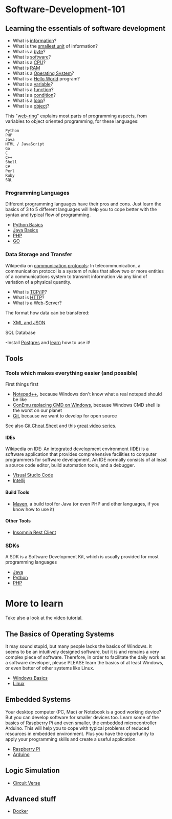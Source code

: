 # Software-Development-101
## Learning the essentials of software development
- What is [information](https://en.wikipedia.org/wiki/Information)?
- What is the [smallest unit](https://en.wikipedia.org/wiki/Bit) of information?
- What is a [byte](https://en.wikipedia.org/wiki/Byte)?
- What is [software](https://en.wikipedia.org/wiki/Software)?
- What is a [CPU](https://en.wikipedia.org/wiki/Central_processing_unit)?
- What is [RAM](https://en.wikipedia.org/wiki/Random-access_memory)
- What is a [Operating System](https://en.wikipedia.org/wiki/Operating_system)?
- What is a [Hello World](https://en.wikipedia.org/wiki/%22Hello,_World!%22_program) program?
- What is a [variable](https://www.geeksforgeeks.org/variables-in-java/)?
- What is a [function](https://www.learnjavaonline.org/en/Functions)?
- What is a [condition](https://www.learnjavaonline.org/en/Conditionals)?
- What is a [loop](https://www.learnjavaonline.org/en/Loops)?
- What is a [object](https://www.learnjavaonline.org/en/Objects)?

This "[web-ring](https://www.learnpython.org/)" explains most parts of programming aspects, from variables to object oriented programming, for these languages: 

    Python
    PHP
    Java
    HTML / JavaScript
    Go
    C
    C++
    Shell
    C#
    Perl
    Ruby
    SQL

### Programming Languages
Different programming languages have their pros and cons. Just learn the basics of 3 to 5 different languages will help you to cope better with the syntax and typical flow of programming.

- [Python Basics](https://realpython.com/python-basics/)
- [Java Basics](https://www.codecademy.com/learn/learn-java/modules/learn-java-hello-world)
- [PHP](https://www.tutorialspoint.com/php/php_introduction.htm)
- [GO](https://golang.org/)

### Data Storage and Transfer
Wikipedia on [communication protocols](https://en.wikipedia.org/wiki/Communication_protocol): In telecommunication, a communication protocol is a system of rules that allow two or more entities of a communications system to transmit information via any kind of variation of a physical quantity.

- What is [TCP/IP](https://www.youtube.com/watch?v=PpsEaqJV_A0)?
- What is [HTTP](https://www.youtube.com/watch?v=eesqK59rhGA)?
- What is a [Web-Server](https://www.youtube.com/watch?v=JhpUch6lWMw)?

The format how data can be transfered:

- [XML and JSON](https://www.youtube.com/watch?v=rqROpUNb2aY)

SQL Database

-Install [Postgres](https://www.postgresql.org/) and [learn](http://www.postgresqltutorial.com/) how to use it!

## Tools
### Tools which makes everything easier (and possible)
First things first
- [Notepad++](https://notepad-plus-plus.org/downloads/), because Windows don't know what a real notepad should be like
- [ConEmu replacing CMD on Windows](https://conemu.github.io/), because Windows CMD shell is the worst on our planet
- [Git](https://git-scm.com/downloads), because we want to develop for open source

See also [Git Cheat Sheet](https://github.github.com/training-kit/downloads/github-git-cheat-sheet.pdf) and this [great video series](https://www.youtube.com/playlist?list=PLg7s6cbtAD15G8lNyoaYDuKZSKyJrgwB-).

#### IDEs
Wikipedia on IDE: An integrated development environment (IDE) is a software application that provides comprehensive facilities to computer programmers for software development. An IDE normally consists of at least a source code editor, build automation tools, and a debugger.

- [Visual Studio Code](https://code.visualstudio.com/download)
- [Intellij](https://www.jetbrains.com/idea/download/#section=windows)

#### Build Tools
- [Maven](https://maven.apache.org/), a build tool for Java (or even PHP and other languages, if you know how to use it)

#### Other Tools
- [Insomnia Rest Client](https://insomnia.rest/download/)

### SDKs
A SDK is a Software Development Kit, which is usually provided for most programming languages

- [Java](https://www.oracle.com/technetwork/java/javase/downloads/jdk11-downloads-5066655.html)
- [Python](https://www.python.org/downloads/)
- [PHP](https://www.apachefriends.org/download.html)

# More to learn

Take also a look at the [video tutorial](VIDEO-TUTORIALS.md).

## The Basics of Operating Systems
It may sound stupid, but many people lacks the basics of Windows. It seems to be an intuitively designed software, but it is and remains a very complex piece of software. Therefore, in order to facilitate the daily work as a software developer, please PLEASE learn the basics of at least Windows, or even better of other systems like Linux.

- [Windows Basics](https://edu.gcfglobal.org/en/windowsbasics/working-with-files/1/)
- [Linux](https://maker.pro/linux/tutorial/basic-linux-commands-for-beginners)

## Embedded Systems
Your desktop computer (PC, Mac) or Notebook is a good working device? But you can develop software for smaller devices too. Learn some of the basics of Raspberry Pi and even smaller, the embedded microcontroller Arduino. This will help you to cope with typical problems of reduced resources in embedded environment. Plus you have the opportunity to apply your programming skills and create a useful application.

- [Raspberry Pi](https://www.raspberrypi.org/)
- [Arduino](https://www.arduino.cc/)

## Logic Simulation
- [Circuit Verse](https://circuitverse.org/users/7315/projects/20305)

## Advanced stuff
- [Docker](https://www.docker.com/)
